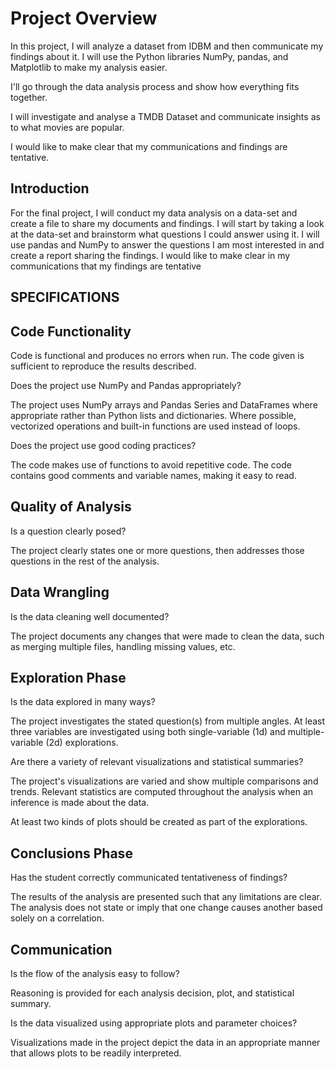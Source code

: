 # Project Overview

In this project, I will analyze a dataset from IDBM and then communicate my findings about it. I will use the Python libraries NumPy, pandas, and Matplotlib to make my analysis easier.

I'll go through the data analysis process and show how everything fits together.

I will investigate and analyse a TMDB Dataset and communicate insights as to what movies are popular.

I would like to make clear that my communications and findings are tentative.

## Introduction

For the final project, I will conduct my data analysis on a data-set and create a file to share my documents and findings. I will start by taking a look at the data-set and brainstorm what questions I could answer using it. I will use pandas and NumPy to answer the questions I am most interested in and create a report sharing the findings. I would like to make clear in my communications that my findings are tentative

## SPECIFICATIONS

## Code Functionality

Code is functional and produces no errors when run. The code given is sufficient to reproduce the results described.

Does the project use NumPy and Pandas appropriately?

The project uses NumPy arrays and Pandas Series and DataFrames where appropriate rather than Python lists and dictionaries. Where possible, vectorized operations and built-in functions are used instead of loops.

Does the project use good coding practices?

The code makes use of functions to avoid repetitive code. The code contains good comments and variable names, making it easy to read.

## Quality of Analysis

Is a question clearly posed?

The project clearly states one or more questions, then addresses those questions in the rest of the analysis.

## Data Wrangling

Is the data cleaning well documented?

The project documents any changes that were made to clean the data, such as merging multiple files, handling missing values, etc.

## Exploration Phase

Is the data explored in many ways?

The project investigates the stated question(s) from multiple angles. At least three variables are investigated using both single-variable (1d) and multiple-variable (2d) explorations.

Are there a variety of relevant visualizations and statistical summaries?

The project's visualizations are varied and show multiple comparisons and trends. Relevant statistics are computed throughout the analysis when an inference is made about the data.

At least two kinds of plots should be created as part of the explorations.

## Conclusions Phase

Has the student correctly communicated tentativeness of findings?

The results of the analysis are presented such that any limitations are clear. The analysis does not state or imply that one change causes another based solely on a correlation.

## Communication

Is the flow of the analysis easy to follow?

Reasoning is provided for each analysis decision, plot, and statistical summary.

Is the data visualized using appropriate plots and parameter choices?

Visualizations made in the project depict the data in an appropriate manner that allows plots to be readily interpreted.
